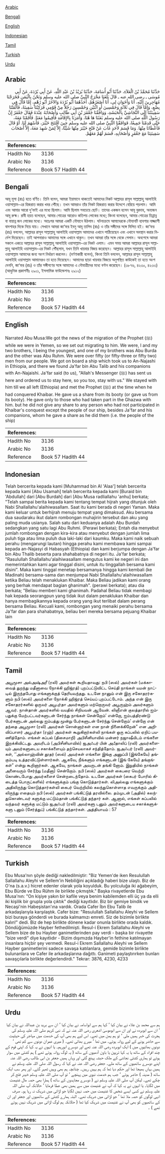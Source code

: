[Arabic](#arabic)

[Bengali](#bengali)

[English](#english)

[Indonesian](#indonesian)

[Tamil](#tamil)

[Turkish](#turkish)

[Urdu](#urdu)

## Arabic


<div dir="rtl" lang="ar" style={{fontSize:'larger',backgroundColor:'#f8f9fa',padding:20}}>
حَدَّثَنَا مُحَمَّدُ بْنُ الْعَلاَءِ، حَدَّثَنَا أَبُو أُسَامَةَ، حَدَّثَنَا بُرَيْدُ بْنُ عَبْدِ اللَّهِ، عَنْ أَبِي بُرْدَةَ، عَنْ أَبِي مُوسَى ـ رضى الله عنه ـ قَالَ بَلَغَنَا مَخْرَجُ النَّبِيِّ صلى الله عليه وسلم وَنَحْنُ بِالْيَمَنِ فَخَرَجْنَا مُهَاجِرِينَ إِلَيْهِ، أَنَا وَأَخَوَانِ لِي، أَنَا أَصْغَرُهُمْ، أَحَدُهُمَا أَبُو بُرْدَةَ وَالآخَرُ أَبُو رُهْمٍ، إِمَّا قَالَ فِي بِضْعٍ، وَإِمَّا قَالَ فِي ثَلاَثَةٍ وَخَمْسِينَ أَوِ اثْنَيْنِ وَخَمْسِينَ رَجُلاً مِنْ قَوْمِي فَرَكِبْنَا سَفِينَةً، فَأَلْقَتْنَا سَفِينَتُنَا إِلَى النَّجَاشِيِّ بِالْحَبَشَةِ، وَوَافَقْنَا جَعْفَرَ بْنَ أَبِي طَالِبٍ وَأَصْحَابَهُ عِنْدَهُ فَقَالَ جَعْفَرٌ إِنَّ رَسُولَ اللَّهِ صلى الله عليه وسلم بَعَثَنَا هَا هُنَا، وَأَمَرَنَا بِالإِقَامَةِ فَأَقِيمُوا مَعَنَا‏.‏ فَأَقَمْنَا مَعَهُ، حَتَّى قَدِمْنَا جَمِيعًا، فَوَافَقْنَا النَّبِيَّ صلى الله عليه وسلم حِينَ افْتَتَحَ خَيْبَرَ، فَأَسْهَمَ لَنَا‏.‏ أَوْ قَالَ فَأَعْطَانَا مِنْهَا‏.‏ وَمَا قَسَمَ لأَحَدٍ غَابَ عَنْ فَتْحِ خَيْبَرَ مِنْهَا شَيْئًا، إِلاَّ لِمَنْ شَهِدَ مَعَهُ، إِلاَّ أَصْحَابَ سَفِينَتِنَا مَعَ جَعْفَرٍ وَأَصْحَابِهِ، قَسَمَ لَهُمْ مَعَهُمْ‏.‏
</div>
<div style={{backgroundColor:'#f8f9fa',padding:20, marginBottom: 10}}><table> <thead> <tr> <th>References:</th> <th></th> </tr> </thead> <tbody><tr><td>Hadith No</td><td>3136</td></tr><tr><td>Arabic No</td><td>3136</td></tr><tr><td>Reference</td><td>Book 57 Hadith 44</td></tr></tbody></table></div>

## Bengali


<div dir="ltr" lang="bn" style={{fontSize:'larger',backgroundColor:'#f8f9fa',padding:20}}>
আবূ মূসা (রাঃ) হতে বর্ণিত। তিনি বলেন, আমরা ইয়ামানে থাকতেই আমাদের নিকট আল্লাহর রাসূল সাল্লাল্লাহু আলাইহি ওয়াসাল্লাম-এর হিজরাত করার খবর পৌঁছে। তখন আমরাও তাঁর নিকট হিজরাত করার উদ্দেশে বেরিয়ে পড়লাম। আমি এবং আমার আরো দু’ভাই এর মধ্যে ছিলাম। আমি ছিলাম সবচেয়ে ছোট। তাদের একজন হলেন আবূ বুরদাহ, অন্যজন আবূ রুহ্ম। রাবী হয়ত বলেছেন, আমার গোত্রের আরোও কতিপয় লোকের মধ্যে; কিংবা বলেছেন, আমার গোত্রের তিপ্পান্ন বা বায়ান্ন জন লোকের মধ্যে। অতঃপর আমরা একটি নৌযানে উঠলাম। ঘটনাক্রমে আমাদেরকে নৌযানটি হাবশার নাজ্জাশী বাদশাহর দিকে নিয়ে যায়। সেখানে আমরা জা‘ফর ইবনু আবূ তালিব (রাঃ) ও তাঁর সঙ্গীদের সঙ্গে মিলিত হই। জা‘ফর (রাঃ) বললেন, আল্লাহর রাসূল সাল্লাল্লাহু আলাইহি ওয়াসাল্লাম আমাদের এখানে পাঠিয়েছেন এবং এখানে অবস্থান করার নির্দেশ দিয়েছেন। তাই আপনারাও আমাদের সঙ্গে এখানে থাকুন। তখন আমরা তাঁর সঙ্গে থেকে গেলাম। অবশেষে আমরা সকলে একত্রে আল্লাহর রাসূল সাল্লাল্লাহু আলাইহি ওয়াসাল্লাম-এর নিকট এলাম। এমন সময় আমরা আল্লাহর রাসূল সাল্লাল্লাহু আলাইহি ওয়াসাল্লাম-এর নিকট পৌঁছলাম, যখন তিনি খায়বার বিজয় করেছেন। আল্লাহর রাসূল সাল্লাল্লাহু আলাইহি ওয়াসাল্লাম আমাদের জন্য অংশ নির্ধারণ করলেন। (বর্ণণাকারী বলেন), কিংবা তিনি বললেন, আল্লাহর রাসূল সাল্লাল্লাহু আলাইহি ওয়াসাল্লাম আমাদেরও তা হতে দিয়েছেন। আমাদের ছাড়া খায়বার বিজয়ে অনুপস্থিত কাউকেই তা হতে অংশ দেননি, জা‘ফর (রাঃ) ও তাঁর সঙ্গীগণের সঙ্গে আমাদের এ নৌযাত্রীদের মধ্যে বণ্টন করেছেন। (৩৮৭৬, ৪২৩০, ৪২৩৩) (আধুনিক প্রকাশনীঃ ২৯০১, ইসলামিক ফাউন্ডেশনঃ ২৯১২)
</div>
<div style={{backgroundColor:'#f8f9fa',padding:20, marginBottom: 10}}><table> <thead> <tr> <th>References:</th> <th></th> </tr> </thead> <tbody><tr><td>Hadith No</td><td>3136</td></tr><tr><td>Arabic No</td><td>3136</td></tr><tr><td>Reference</td><td>Book 57 Hadith 44</td></tr></tbody></table></div>

## English


<div dir="ltr" lang="en" style={{fontSize:'larger',backgroundColor:'#f8f9fa',padding:20}}>
Narrated Abu Musa:We got the news of the migration of the Prophet (ﷺ) while we were in Yemen, so we set out migrating to him. We were, I and my two brothers, I being the youngest, and one of my brothers was Abu Burda and the other was Abu Ruhm. We were over fifty (or fifty-three or fifty two) men from our people. We got on board a ship which took us to An-Najashi in Ethiopia, and there we found Ja'far bin Abu Talib and his companions with An-Najaishi. Ja'far said (to us), "Allah's Messenger (ﷺ) has sent us here and ordered us to stay here, so you too, stay with us." We stayed with him till we all left (Ethiopia) and met the Prophet (ﷺ) at the time when he had conquered Khaibar. He gave us a share from its booty (or gave us from its booty). He gave only to those who had taken part in the Ghazwa with him. but he did not give any share to any person who had not participated in Khaibar's conquest except the people of our ship, besides Ja'far and his companions, whom he gave a share as he did them (i.e. the people of the ship)
</div>
<div style={{backgroundColor:'#f8f9fa',padding:20, marginBottom: 10}}><table> <thead> <tr> <th>References:</th> <th></th> </tr> </thead> <tbody><tr><td>Hadith No</td><td>3136</td></tr><tr><td>Arabic No</td><td>3136</td></tr><tr><td>Reference</td><td>Book 57 Hadith 44</td></tr></tbody></table></div>

## Indonesian


<div dir="ltr" lang="id" style={{fontSize:'larger',backgroundColor:'#f8f9fa',padding:20}}>
Telah bercerita kepada kami [Muhammad bin Al 'Alaa'] telah bercerita kepada kami [Abu Usamah] telah bercerita kepada kami [Buraid bin 'Abdullah] dari [Abu Burdah] dari [Abu Musa radliallahu 'anhu] berkata; "Telah sampai berita kepada kami tentang tempat hijrah yang ditunjuk oleh Nabi Shallallahu'alaihiwasallam. Saat itu kami berada di negeri Yaman. Maka kami keluar untuk berhijrah menuju tempat yang dimaksud. Aku bersama dua saudaraku ikut dalam rombongan muhajirin tersebut dan aku yang paling muda usianya. Salah satu dari keduanya adalah Abu Burdah sedangkan yang satu lagi Abu Ruhmi. (Perawi berkata); Entah dia menyebut jumlah rombongan dengan kira-kira atau menyebut dengan jumlah lima puluh tiga atau lima puluh dua laki-laki dari kaumku. Maka kami naik sebuah perahu (mengarungi lautan) hingga perahu kami membawa kami sampai kepada an-Najasyi di Habasyah (Ethiopia) dan kami berjumpa dengan Ja'far bin Abu Thalib beserta para shahabatnya di negeri itu. Ja'far berkata; "Rasulullah Shallallahu'alaihiwasallam mengutus kami ke negeri ini dan memerintahkan kami agar tinggal disini, untuk itu tinggallah bersama kami disini". Maka kami tinggal menetap bersamanya hingga kami kembali (ke Madinah) bersama-sama dan menjumpai Nabi Shallallahu'alaihiwasallam ketika Beliau telah menaklukan Khaibar. Maka Beliau jadikan kami orang yang berhak mendapat bagian ghanimah". (perawi berkata); atau dia berkata; "Beliau memberi kami ghanimah. Padahal Beliau tidak membagi hak kepada seorangpun yang tidak ikut dalam penaklukan Khaibar dan hanya membagikannya kepada orang yang ikut terlibat dalam perang bersama Beliau. Kecuali kami, rombongan yang menaiki perahu bersama Ja'far dan para shahabatnya, beliau beri mereka bersama pejuang Khaibar lain
</div>
<div style={{backgroundColor:'#f8f9fa',padding:20, marginBottom: 10}}><table> <thead> <tr> <th>References:</th> <th></th> </tr> </thead> <tbody><tr><td>Hadith No</td><td>3136</td></tr><tr><td>Arabic No</td><td>3136</td></tr><tr><td>Reference</td><td>Book 57 Hadith 44</td></tr></tbody></table></div>

## Tamil


<div dir="ltr" lang="ta" style={{fontSize:'larger',backgroundColor:'#f8f9fa',padding:20}}>
அபூமூசா அல்அஷ்அரீ (ரலி) அவர்கள் கூறியதாவது: நபி (ஸல்) அவர்கள் (மக்காவைத் துறந்து மதீனாவை நோக்கி ஹிஜ்ரத்) புறப்பட்டுவிட்ட செய்தி நாங்கள் யமன் நாட்டில் இருந்தபோது எங்களுக்குத் தெரியவந்தது. உடனே நானும் என் இரு சகோதரர்களும் நபி (ஸல்) அவர்களை நோக்கி ஹிஜ்ரத் செய்யப் புறப்பட்டோம். அந்த என் இரு சகோதரர்களில் ஒருவர் அபூபுர்தா அவர்களும் மற்றொருவர் அபூருஹ்ம் அவர்களும் ஆவர். நான்தான் அவர்களில் வயதில் சிறியவன் ஆவேன். லிஞீஎன் குலத்தாரில் ஐம்பதுக்கு மேற்பட்டவர்களுடன் சேர்ந்து நாங்கள் சென்றோம்’ என்றோ, ஐம்பத்திரண்டு பேர்களுடன் அல்லது ஐம்பத்து மூன்று பேர்களுடன் சேர்ந்து சென்றோம்’ என்றோ என் தந்தை அபூமூசா (ரலி) அவர்கள் சொன்னார்கள் என நான் நினைக்கிறேன்” என அறிவிப்பாளர் அபூபுர்தா (ரஹ்) அவர்கள் கூறுகிறார்கள்லி நாங்கள் ஒரு கப்பலில் ஏறிப் பயணித்தோம். எங்கள் கப்பல் (திசைமாறி) அபிசீனியாவில் மன்னர் நஜாஷீயிடம் எங்களை இறக்கிவிட்டது. அவரிடம் (அபிசீனியாவில்) ஜஅஃபர் பின் அபீதாலிப் (ரலி) அவர்களையும் அவர்களுடைய சகாக்களையும் தற்செயலாகச் சந்தித்தோம். ஜஅஃபர் (ரலி) அவர்கள், ‘‘அல்லாஹ்வின் தூதர் (ஸல்) அவர்கள் எங்களை இங்கு அனுப்பி (இங்கேயே) தங்கும்படி உத்தரவிட்டுள்ளார்கள். ஆகவே, நீங்களும் எங்களுடன் (இங் கேயே) தங்குங்கள்” என்று கூறினார்கள். ஆகவே, நாங்கள் அவருடன் தங்கி னோம். இறுதியில் நாங்கள் அனைவரும் சேர்ந்து (மதீனா) சென்றோம். நபி (ஸல்) அவர்கள் கைபரை வெற்றி கொண்டபோது அவர்களைச் சென்றடைந்தோம். உடனே அவர்கள் (கைபர் போரில் கிடைத்த பொருட்களில்) எங்களுக்கும் பங்கு கொடுத்தார்கள். லிஅல்லது எங்களுக்கும் அதிலிருந்து கொடுத்தார்கள்லி கைபர் வெற்றியில் கலந்துகொள்ளாத எவருக்கும் அதிலிருந்து எதையும் நபி (ஸல்) அவர்கள் பங்கிட்டுத் தரவில்லை. தம்முடன் (அதில்) கலந்துகொண்டவர் களுக்கு மட்டும்தான் பங்கிட்டுத் தந்தார் கள். ஆனால், எங்கள் கப்பலில் வந்தவர் களுக்கு மட்டும் ஜஅஃபர் (ரலி) அவர்களு டனும் அவர்களுடைய சகாக்களுக்களு டனும் (சேர்த்துப்) பங்கிட்டுத் தந்தார்கள். அத்தியாயம் : 57
</div>
<div style={{backgroundColor:'#f8f9fa',padding:20, marginBottom: 10}}><table> <thead> <tr> <th>References:</th> <th></th> </tr> </thead> <tbody><tr><td>Hadith No</td><td>3136</td></tr><tr><td>Arabic No</td><td>3136</td></tr><tr><td>Reference</td><td>Book 57 Hadith 44</td></tr></tbody></table></div>

## Turkish


<div dir="ltr" lang="tr" style={{fontSize:'larger',backgroundColor:'#f8f9fa',padding:20}}>
Ebu Musa'nın şöyle dediği nakledilmiştir: "Biz Yemen'de iken Resulullah Sallallahu Aleyhi ve Sellem'in Nebiliğini açıkladığı haberi bize ulaştı. Biz de O'na (s.a.v.) hicret edenler olarak yola koyulduk. Bu yolculuğa iki ağabeyim, Ebu Bürde ve Ebu Rühm ile birlikte çıkmıştık." Başka rivayetlerde Ebu Musa'nın: "On kişiye yakın bir kafile veya benim kabilemden elli üç ya da elli iki kişilik bir grupla yola çıktık" dediği kayıtlıdır. Biz bir gemiye bindik ve Necaşi'nin Habeşistan'ına vardık. Orada Cafer İbn Ebu Talib ile arkadaşlarıyla karşılaştık. Cafer bize: "Resulullah Sallallahu Aleyhi ve Sellem bizi buraya gönderdi ve burada kalmamızı emreti. Siz de bizimle birlikte kalın!" dedi. Biz de hep birlikte dönene kadar onunla birlikte orada kaldık. Döndüğümüzde Hayber fethedilmişti. Resul-i Ekrem Sallallahu Aleyhi ve Sellem bize de bu Hayber ganimetlerinden pay verdi - başka bir rivayette "bize verdi" diye kayıtlıdır - Bizim dışımızda Hayber'in fethine katılmayan insanlara hiçbir şey vermedi. Resul-i Ekrem Sallallahu Aleyhi ve Sellem Hayber ganimetlerini sadece savaşa katılanlara, gemide bizimle birlikte bulunanlara ve Cafer ile arkadaşlarına dağıttı. Ganimeti paylaştırırken bunları savaşçılarla birlikte değerlendirdi." Tekrar: 3876, 4230, 4233
</div>
<div style={{backgroundColor:'#f8f9fa',padding:20, marginBottom: 10}}><table> <thead> <tr> <th>References:</th> <th></th> </tr> </thead> <tbody><tr><td>Hadith No</td><td>3136</td></tr><tr><td>Arabic No</td><td>3136</td></tr><tr><td>Reference</td><td>Book 57 Hadith 44</td></tr></tbody></table></div>

## Urdu


<div dir="rtl" lang="ur" style={{fontSize:'larger',backgroundColor:'#f8f9fa',padding:20}}>
ہم سے محمد بن علاء نے بیان کیا ‘ کہا ہم سے ابواسامہ نے بیان کیا ‘ ان سے برید بن عبداللہ نے بیان کیا ‘ ان سے ابوبردہ نے اور ان سے ابوموسیٰ اشعری رضی اللہ عنہ نے کہ نبی کریم صلی اللہ علیہ وسلم کی ہجرت کی خبر ہمیں ملی ‘ تو ہم یمن میں تھے۔ اس لیے ہم بھی آپ کی خدمت میں مہاجر کی حیثیت سے حاضر ہونے کے لیے روانہ ہوئے۔ میں تھا ‘ میرے بھائی تھے۔ ( میری عمران دونوں سے کم تھی ‘ دونوں بھائیوں میں ) ایک ابوبردہ رضی اللہ عنہ تھے اور دوسرے ابورہم۔ یا انہوں نے یہ کہا کہ اپنی قوم کے چند افراد کے ساتھ یا یہ کہا تریپن یا باون آدمیوں کے ساتھ ( یہ لوگ روانہ ہوئے تھے ) ہم کشتی میں سوار ہوئے تو ہماری کشتی نجاشی کے ملک حبشہ پہنچ گئی اور وہاں ہمیں جعفر بن ابی طالب رضی اللہ عنہ اپنے دوسرے ساتھیوں کے ساتھ ملے۔ جعفر رضی اللہ عنہ نے کہا کہ رسول اللہ صلی اللہ علیہ وسلم نے ہمیں یہاں بھیجا تھا اور حکم دیا تھا کہ ہم یہیں رہیں۔ چنانچہ ہم بھی وہیں ٹھہر گئے۔ اور پھر سب ایک ساتھ ( مدینہ ) حاضر ہوئے ‘ جب ہم خدمت نبوی میں پہنچے ‘ تو آپ صلی اللہ علیہ وسلم خیبر فتح کر چکے تھے۔ لیکن آپ صلی اللہ علیہ وسلم نے ( دوسرے مجاہدوں کے ساتھ ) ہمارا بھی حصہ مال غنیمت میں لگایا۔ یا انہوں نے یہ کہا کہ آپ نے غنیمت میں سے ہمیں بھی عطا فرمایا ‘ حالانکہ آپ صلی اللہ علیہ وسلم نے کسی ایسے شخص کا غنیمت میں حصہ نہیں لگایا جو لڑائی میں شریک نہ رہا ہو۔ صرف انہی لوگوں کو حصہ ملا تھا ‘ جو لڑائی میں شریک تھے۔ البتہ ہمارے کشتی کے ساتھیوں اور جعفر اور ان کے ساتھیوں کو بھی آپ نے غنیمت میں شریک کیا تھا ( حالانکہ ہم لوگ لڑائی میں شریک نہیں ہوئے تھے ) ۔
</div>
<div style={{backgroundColor:'#f8f9fa',padding:20, marginBottom: 10}}><table> <thead> <tr> <th>References:</th> <th></th> </tr> </thead> <tbody><tr><td>Hadith No</td><td>3136</td></tr><tr><td>Arabic No</td><td>3136</td></tr><tr><td>Reference</td><td>Book 57 Hadith 44</td></tr></tbody></table></div>